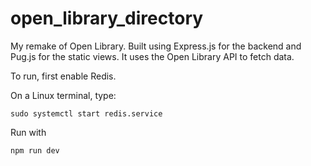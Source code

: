 # open_library_directory

My remake of Open Library. Built using Express.js for the backend and Pug.js for the static views. It uses the Open Library API to fetch data.

To run, first enable Redis.

On a Linux terminal, type:

 `sudo systemctl start redis.service`

Run with

`npm run dev`
